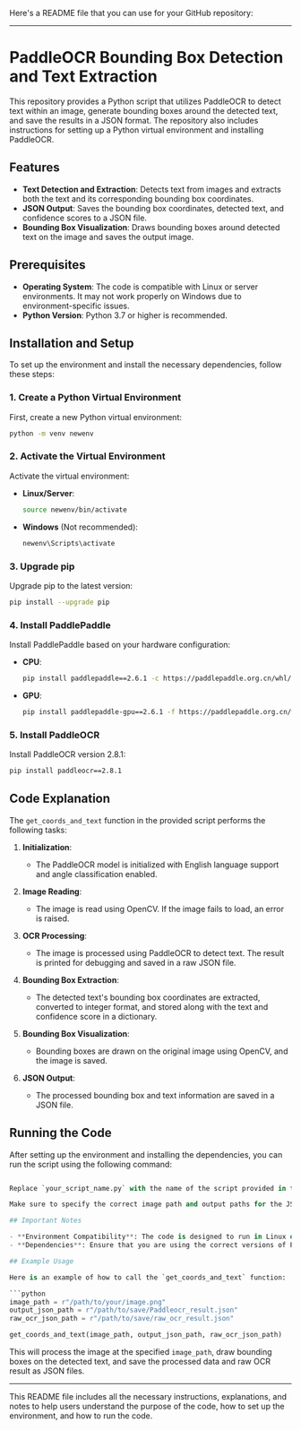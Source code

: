 Here's a README file that you can use for your GitHub repository:

---

# PaddleOCR Bounding Box Detection and Text Extraction

This repository provides a Python script that utilizes PaddleOCR to detect text within an image, generate bounding boxes around the detected text, and save the results in a JSON format. The repository also includes instructions for setting up a Python virtual environment and installing PaddleOCR.

## Features

- **Text Detection and Extraction**: Detects text from images and extracts both the text and its corresponding bounding box coordinates.
- **JSON Output**: Saves the bounding box coordinates, detected text, and confidence scores to a JSON file.
- **Bounding Box Visualization**: Draws bounding boxes around detected text on the image and saves the output image.

## Prerequisites

- **Operating System**: The code is compatible with Linux or server environments. It may not work properly on Windows due to environment-specific issues.
- **Python Version**: Python 3.7 or higher is recommended.

## Installation and Setup

To set up the environment and install the necessary dependencies, follow these steps:

### 1. Create a Python Virtual Environment

First, create a new Python virtual environment:

```bash
python -m venv newenv
```

### 2. Activate the Virtual Environment

Activate the virtual environment:

- **Linux/Server**:
  ```bash
  source newenv/bin/activate
  ```

- **Windows** (Not recommended):
  ```bash
  newenv\Scripts\activate
  ```

### 3. Upgrade pip

Upgrade pip to the latest version:

```bash
pip install --upgrade pip
```

### 4. Install PaddlePaddle

Install PaddlePaddle based on your hardware configuration:

- **CPU**:
  ```bash
  pip install paddlepaddle==2.6.1 -c https://paddlepaddle.org.cn/whl/cpu/avx/stable.html
  ```

- **GPU**:
  ```bash
  pip install paddlepaddle-gpu==2.6.1 -f https://paddlepaddle.org.cn/whl/cuda112/stable.html
  ```

### 5. Install PaddleOCR

Install PaddleOCR version 2.8.1:

```bash
pip install paddleocr==2.8.1
```

## Code Explanation

The `get_coords_and_text` function in the provided script performs the following tasks:

1. **Initialization**: 
   - The PaddleOCR model is initialized with English language support and angle classification enabled.

2. **Image Reading**:
   - The image is read using OpenCV. If the image fails to load, an error is raised.

3. **OCR Processing**:
   - The image is processed using PaddleOCR to detect text. The result is printed for debugging and saved in a raw JSON file.

4. **Bounding Box Extraction**:
   - The detected text's bounding box coordinates are extracted, converted to integer format, and stored along with the text and confidence score in a dictionary.

5. **Bounding Box Visualization**:
   - Bounding boxes are drawn on the original image using OpenCV, and the image is saved.

6. **JSON Output**:
   - The processed bounding box and text information are saved in a JSON file.

## Running the Code

After setting up the environment and installing the dependencies, you can run the script using the following command:

```python

Replace `your_script_name.py` with the name of the script provided in this repository.

Make sure to specify the correct image path and output paths for the JSON files in the script.

## Important Notes

- **Environment Compatibility**: The code is designed to run in Linux or server environments. It may not function correctly on Windows due to specific issues with PaddlePaddle or PaddleOCR on this OS.
- **Dependencies**: Ensure that you are using the correct versions of PaddlePaddle and PaddleOCR as specified in the installation steps.

## Example Usage

Here is an example of how to call the `get_coords_and_text` function:

```python
image_path = r"/path/to/your/image.png"
output_json_path = r"/path/to/save/Paddleocr_result.json"
raw_ocr_json_path = r"/path/to/save/raw_ocr_result.json"

get_coords_and_text(image_path, output_json_path, raw_ocr_json_path)
```

This will process the image at the specified `image_path`, draw bounding boxes on the detected text, and save the processed data and raw OCR result as JSON files.

---

This README file includes all the necessary instructions, explanations, and notes to help users understand the purpose of the code, how to set up the environment, and how to run the code.
